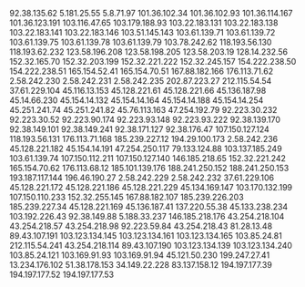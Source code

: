 92.38.135.62
5.181.25.55
5.8.71.97
101.36.102.34
101.36.102.93
101.36.114.167
101.36.123.191
103.116.47.65
103.179.188.93
103.22.183.131
103.22.183.138
103.22.183.141
103.22.183.146
103.51.145.143
103.61.139.71
103.61.139.72
103.61.139.75
103.61.139.78
103.61.139.79
103.78.242.62
118.193.56.130
118.193.62.232
123.58.196.208
123.58.198.205
123.58.203.19
128.14.232.56
152.32.165.70
152.32.203.199
152.32.221.222
152.32.245.157
154.222.238.50
154.222.238.51
165.154.52.41
165.154.70.51
167.88.182.166
176.113.71.62
2.58.242.230
2.58.242.231
2.58.242.235
202.87.223.27
212.115.54.54
37.61.229.104
45.116.13.153
45.128.221.61
45.128.221.66
45.136.187.98
45.14.66.230
45.154.14.132
45.154.14.164
45.154.14.188
45.154.14.254
45.251.241.74
45.251.241.82
45.76.113.163
47.254.192.79
92.223.30.232
92.223.30.52
92.223.90.174
92.223.93.148
92.223.93.222
92.38.139.170
92.38.149.101
92.38.149.241
92.38.171.127
92.38.176.47
107.150.127.124
118.193.56.131
176.113.71.168
185.239.227.12
194.29.100.173
2.58.242.236
45.128.221.182
45.154.14.191
47.254.250.117
79.133.124.88
103.137.185.249
103.61.139.74
107.150.112.211
107.150.127.140
146.185.218.65
152.32.221.242
165.154.70.62
176.113.68.12
185.101.139.176
188.241.250.152
188.241.250.153
193.187.117.144
196.46.190.27
2.58.242.229
2.58.242.232
37.61.229.106
45.128.221.172
45.128.221.186
45.128.221.229
45.134.169.147
103.170.132.199
107.150.110.233
152.32.255.145
167.88.182.107
185.239.226.203
185.239.227.34
45.128.221.169
45.136.187.41
137.220.55.38
45.133.238.234
103.192.226.43
92.38.149.88
5.188.33.237
146.185.218.176
43.254.218.104
43.254.218.57
43.254.218.98
92.223.59.84
43.254.218.43
81.28.13.48
89.43.107.191
103.123.134.145
103.123.134.161
103.123.134.165
103.85.24.81
212.115.54.241
43.254.218.114
89.43.107.190
103.123.134.139
103.123.134.240
103.85.24.121
103.169.91.93
103.169.91.94
45.121.50.230
199.247.27.41
13.234.176.102
51.38.178.153
34.149.22.228
83.137.158.12
194.197.177.39
194.197.177.52
194.197.177.53

